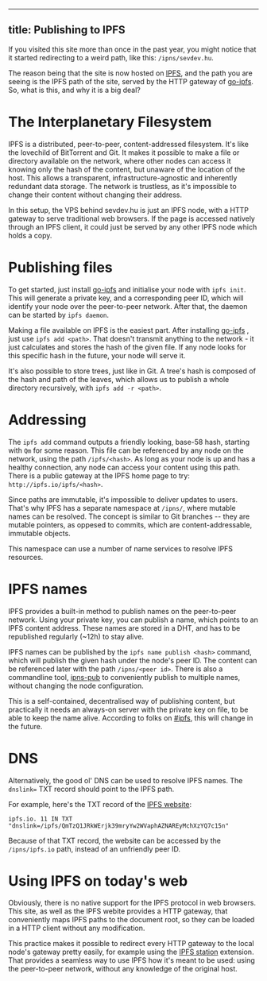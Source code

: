 -------------------------
title: Publishing to IPFS
-------------------------

If you visited this site more than once in the past year, you might notice
that it started redirecting to a weird path, like this: `/ipns/sevdev.hu`.

The reason being that the site is now hosted on [IPFS], and the path
you are seeing is the IPFS path of the site, served by the HTTP gateway
of [go-ipfs]. So, what is this, and why it is a big deal?

<!-- TEASER -->

# The Interplanetary Filesystem

IPFS is a distributed, peer-to-peer, content-addressed filesystem. It's like
the lovechild of BitTorrent and Git. It makes it possible to make a file or
directory available on the network, where other nodes can access it
knowing only the hash of the content, but unaware of the location of the host.
This allows a transparent, infrastructure-agnostic and inherently redundant
data storage. The network is trustless, as it's impossible to change their
content without changing their address.

In this setup, the VPS behind sevdev.hu is just an IPFS node, with a HTTP
gateway to serve traditional web browsers. If the page is accessed natively
through an IPFS client, it could just be served by any other IPFS node
which holds a copy.

# Publishing files

To get started, just install [go-ipfs] and initialise your node with
`ipfs init`. This will generate a private key, and a corresponding peer ID,
which will identify your node over the peer-to-peer network. After that, the
daemon can be started by `ipfs daemon`.

Making a file available on IPFS is the easiest part. After installing
[go-ipfs] , just use `ipfs add <path>`. That doesn't transmit anything
to the network - it just calculates and stores the hash of the given
file. If any node looks for this specific hash in the future, your node
will serve it.

It's also possible to store trees, just like in Git. A tree's hash is composed
of the hash and path of the leaves, which allows us to publish a whole
directory recursively, with `ipfs add -r <path>`.

# Addressing

The `ipfs add` command outputs a friendly looking, base-58 hash, starting
with `Qm` for some reason. This file can be referenced by any node on the
network, using the path `/ipfs/<hash>`. As long as your node is up and
has a healthy connection, any node can access your content using this
path. There is a public gateway at the IPFS home page to try: 
`http://ipfs.io/ipfs/<hash>`.

Since paths are immutable, it's impossible to deliver updates to users.
That's why IPFS has a separate namespace at `/ipns/`, where mutable
names can be resolved. The concept is similar to Git branches -- they are
mutable pointers, as oppesed to commits, which are content-addressable,
immutable objects.

This namespace can use a number of name services to resolve IPFS resources.

# IPFS names

IPFS provides a built-in method to publish names on the peer-to-peer network.
Using your private key, you can publish a name, which points to an IPFS
content address. These names are stored in a DHT, and has to be republished
regularly (~12h) to stay alive.

IPFS names can be published by the `ipfs name publish <hash>` command, which
will publish the given hash under the node's peer ID. The content can be
referenced later with the path `/ipns/<peer id>`. There is also a commandline
tool, [ipns-pub] to conveniently publish to multiple names, without changing
the node configuration.

This is a self-contained, decentralised way of publishing content, but
practically it needs an always-on server with the private key on file, 
to be able to keep the name alive. According to folks on [#ipfs], this will
change in the future.

# DNS

Alternatively, the good ol' DNS can be used to resolve IPFS names. The
`dnslink=` TXT record should point to the IPFS path.

For example, here's the TXT record of the [IPFS website][IPFS]:

```
ipfs.io. 11 IN TXT "dnslink=/ipfs/QmTzQ1JRkWErjk39mryYw2WVaphAZNAREyMchXzYQ7c15n"
```

Because of that TXT record, the website can be accessed by the `/ipns/ipfs.io`
path, instead of an unfriendly peer ID.

# Using IPFS on today's web

Obviously, there is no native support for the IPFS protocol in web browsers.
This site, as well as the IPFS webite provides a HTTP gateway, that
conveniently maps IPFS paths to the document root, so they can be loaded in
a HTTP client without any modification.

This practice makes it possible to redirect every HTTP gateway to the local
node's gateway pretty easily, for example using the [IPFS station] extension.
That provides a seamless way to use  IPFS how it's meant to be used: using the
peer-to-peer network, without any knowledge of the original host.

[IPFS]: https://ipfs.io
[go-ipfs]: https://github.com/ipfs/go-ipfs
[ipns-pub]: https://github.com/whyrusleeping/ipns-pub
[#ipfs]: irc://chat.freenode.net/ipfs
[IPFS Station]: https://chrome.google.com/webstore/detail/ipfs-station/kckhgoigikkadogfdiojcblegfhdnjei

